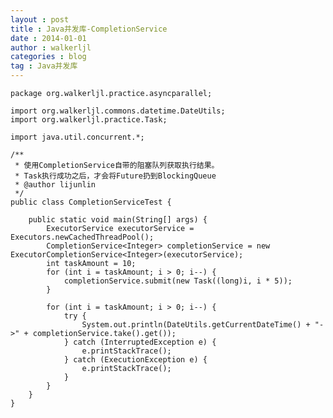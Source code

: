 ```yaml
---
layout : post
title : Java并发库-CompletionService
date : 2014-01-01
author : walkerljl
categories : blog
tag : Java并发库
---    
```

    package org.walkerljl.practice.asyncparallel;
    
    import org.walkerljl.commons.datetime.DateUtils;
    import org.walkerljl.practice.Task;
    
    import java.util.concurrent.*;
    
    /**
     * 使用CompletionService自带的阻塞队列获取执行结果。
     * Task执行成功之后，才会将Future扔到BlockingQueue
     * @author lijunlin
     */
    public class CompletionServiceTest {
    
        public static void main(String[] args) {
            ExecutorService executorService = Executors.newCachedThreadPool();
            CompletionService<Integer> completionService = new ExecutorCompletionService<Integer>(executorService);
            int taskAmount = 10;
            for (int i = taskAmount; i > 0; i--) {
                completionService.submit(new Task((long)i, i * 5));
            }
    
            for (int i = taskAmount; i > 0; i--) {
                try {
                    System.out.println(DateUtils.getCurrentDateTime() + "->" + completionService.take().get());
                } catch (InterruptedException e) {
                    e.printStackTrace();
                } catch (ExecutionException e) {
                    e.printStackTrace();
                }
            }
        }
    }
